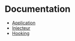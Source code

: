 # Documentation

- [Application](application.md)
- [Injecteur](injector.md)
- [Hooking](hooking.md)
